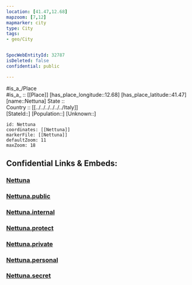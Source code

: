 ```yaml
---
location: [41.47,12.68] 
mapzoom: [7,12] 
mapmarker: city 
type: City
tags:
- geo/City


SpocWebEntityId: 32787
isDeleted: false
confidential: public

---
```

#is_a_/Place  
#is_a_ :: [[Place]] 
[has_place_longitude::12.68] 
[has_place_latitude::41.47] 
[name::Nettuna] 
State ::  
Country :: [[../../../../../../Italy]]  
[StateId::] 
[Population::] 
[Unknown::] 


```leaflet
id: Nettuna
coordinates: [[Nettuna]] 
markerFile: [[Nettuna]] 
defaultZoom: 11 
maxZoom: 18
```


## Confidential Links & Embeds: 

### [Nettuna](/_Standards/Earth/Continent/Europe/Europe~South/Italy/regions~Italy/Lazio/Roma.Province/City/Nettuna.md) 

### [Nettuna.public](/_public/Earth/Continent/Europe/Europe~South/Italy/regions~Italy/Lazio/Roma.Province/City/Nettuna.public.md) 

### [Nettuna.internal](/_internal/Earth/Continent/Europe/Europe~South/Italy/regions~Italy/Lazio/Roma.Province/City/Nettuna.internal.md) 

### [Nettuna.protect](/_protect/Earth/Continent/Europe/Europe~South/Italy/regions~Italy/Lazio/Roma.Province/City/Nettuna.protect.md) 

### [Nettuna.private](/_private/Earth/Continent/Europe/Europe~South/Italy/regions~Italy/Lazio/Roma.Province/City/Nettuna.private.md) 

### [Nettuna.personal](/_personal/Earth/Continent/Europe/Europe~South/Italy/regions~Italy/Lazio/Roma.Province/City/Nettuna.personal.md) 

### [Nettuna.secret](/_secret/Earth/Continent/Europe/Europe~South/Italy/regions~Italy/Lazio/Roma.Province/City/Nettuna.secret.md)

